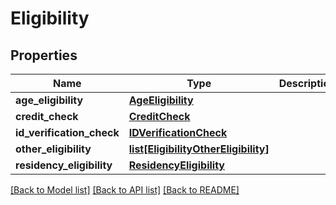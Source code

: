 # Eligibility

## Properties
Name | Type | Description | Notes
------------ | ------------- | ------------- | -------------
**age_eligibility** | [**AgeEligibility**](AgeEligibility.md) |  | [optional] 
**credit_check** | [**CreditCheck**](CreditCheck.md) |  | [optional] 
**id_verification_check** | [**IDVerificationCheck**](IDVerificationCheck.md) |  | [optional] 
**other_eligibility** | [**list[EligibilityOtherEligibility]**](EligibilityOtherEligibility.md) |  | [optional] 
**residency_eligibility** | [**ResidencyEligibility**](ResidencyEligibility.md) |  | [optional] 

[[Back to Model list]](../README.md#documentation-for-models) [[Back to API list]](../README.md#documentation-for-api-endpoints) [[Back to README]](../README.md)


